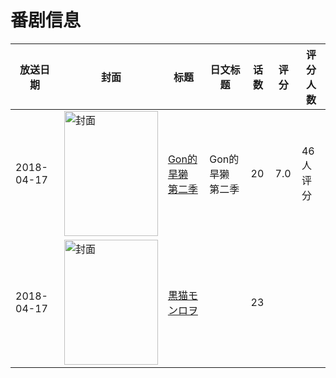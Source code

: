 # 番剧信息

|放送日期|封面|标题|日文标题|话数|评分|评分人数|
|---|---|---|---|---|---|---|
|2018-04-17|<img src="https://lain.bgm.tv/pic/cover/c/08/2c/254361_RIqtA.jpg" alt="封面" style="width:150px;height:200px;object-fit:cover;">|[Gon的旱獭 第二季](https://bangumi.tv/subject/254361)|Gon的旱獭 第二季|20|7.0|46人评分|
|2018-04-17|<img src="https://lain.bgm.tv/pic/cover/c/9a/4f/237838_bKb3g.jpg" alt="封面" style="width:150px;height:200px;object-fit:cover;">|[黒猫モンロヲ](https://bangumi.tv/subject/237838)||23|||
